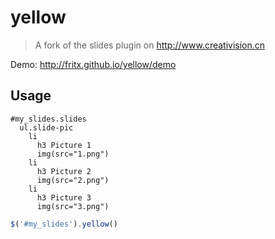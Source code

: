 # yellow

> A fork of the slides plugin on <http://www.creativision.cn>

Demo: <http://fritx.github.io/yellow/demo>

## Usage

```jade
#my_slides.slides
  ul.slide-pic
    li
      h3 Picture 1
      img(src="1.png")
    li
      h3 Picture 2
      img(src="2.png")
    li
      h3 Picture 3
      img(src="3.png")
```

```js
$('#my_slides').yellow()
```
